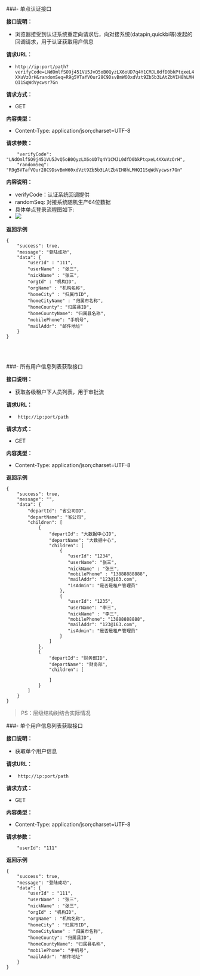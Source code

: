 
###- 单点认证接口

**接口说明：**
- 浏览器接受到认证系统重定向请求后，向对接系统(datapin,quickbi等)发起的回调请求，用于认证获取用户信息

**请求URL：** 
- ` http://ip:port/path?verifyCode=LNdOmlfSO9j451VU5JvQ5oB0QyzLX6oUD7q4Y1CMJL0dfD0bkPtqxeL4XXuVzOrH&randomSeq=R9g5VTafVOur28C9DsvBmW60xdVzt9Zb5b3LAtZbVIH8hLMHQI1SqWdVycwsr7Gn `
  
**请求方式：** 
- GET 

**内容类型：**
- Content-Type: application/json;charset=UTF-8


**请求参数：** 

``` 
    "verifyCode": "LNdOmlfSO9j451VU5JvQ5oB0QyzLX6oUD7q4Y1CMJL0dfD0bkPtqxeL4XXuVzOrH", 
    "randomSeq": "R9g5VTafVOur28C9DsvBmW60xdVzt9Zb5b3LAtZbVIH8hLMHQI1SqWdVycwsr7Gn"

```
**内容说明：**   
- verifyCode：认证系统回调提供  
- randomSeq:  对接系统随机生产64位数据  
- 具体单点登录流程图如下:   
-  ![](https://zjyy-archive.oss-cn-shanghai.aliyuncs.com/sso.png) 
 

 **返回示例**

``` 
{
    "success": true,
    "message": "登陆成功",
    "data": {
    	"userId" : "111",
    	"userName" : "张三",
    	"nickName" : "张三",
    	"orgId" : "机构ID",
    	"orgName" : "机构名称",
	   	"homeCity" : "归属市ID",
   		"homeCityName" : "归属市名称",
   		"homeCounty": "归属县ID",
   		"homeCountyName": "归属县名称",
   		"mobilePhone": "手机号",
   		"mailAddr": "邮件地址"
    }
}
```  
<br>
<br>


###- 所有用户信息列表获取接口

**接口说明：**
- 获取各级租户下人员列表，用于审批流

**请求URL：** 
- ` http://ip:port/path`
  
**请求方式：** 
- GET

**内容类型：**
- Content-Type: application/json;charset=UTF-8


 **返回示例**

``` 
{
    "success": true,
    "message": "",
    "data": {
        "departId": "省公司ID",
        "departName": "省公司",
        "children": [
            {
                "departId": "大数据中心ID",
                "departName": "大数据中心",
                "children": [
                    {
                       "userId": "1234",
                       "userName": "张三",
                       "nickName" : "张三",
                       "mobilePhone" : "13888888888",
                       "mailAddr": "123@163.com",
                       "isAdmin": "是否是租户管理员"
                    },
                    {
                       "userId": "1235",
                       "userName": "李三",
                       "nickName" : "李三",
                       "mobilePhone": "13888888888",
                       "mailAddr": "123@163.com",
                       "isAdmin": "是否是租户管理员"
                    }
                ]
            },
            {
                "departId": "财务部ID",
                "departName": "财务部",
                "children": [
                    
                ]
            }
        ]
    }
}
```  

> PS：层级结构树结合实际情况

###- 单个用户信息列表获取接口

**接口说明：**
- 获取单个用户信息

**请求URL：** 
- ` http://ip:port/path`
  
**请求方式：** 
- GET

**内容类型：**
- Content-Type: application/json;charset=UTF-8

**请求参数：** 

``` 
    "userId": "111"
```

 **返回示例**

``` 
{
    "success": true,
    "message": "登陆成功",
    "data": {
    	"userId" : "111",
    	"userName" : "张三",
    	"nickName" : "张三",
    	"orgId" : "机构ID",
    	"orgName" : "机构名称",
	   	"homeCity" : "归属市ID",
   		"homeCityName" : "归属市名称",
   		"homeCounty": "归属县ID",
   		"homeCountyName": "归属县名称",
   		"mobilePhone": "手机号",
   		"mailAddr": "邮件地址"
    }
}
```  


